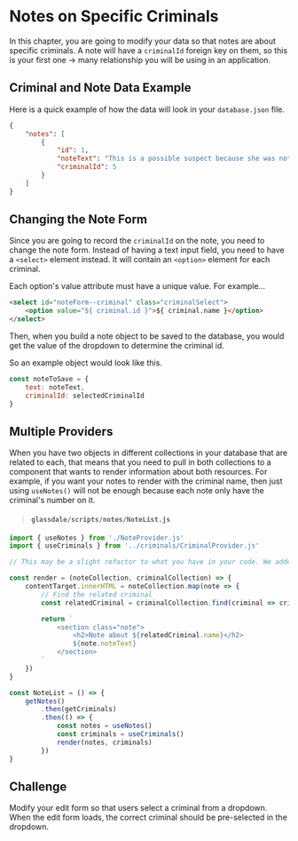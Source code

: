 # Notes on Specific Criminals

In this chapter, you are going to modify your data so that notes are about specific criminals. A note will have a `criminalId` foreign key on them, so this is your first one -> many relationship you will be using in an application.

## Criminal and Note Data Example

Here is a quick example of how the data will look in your `database.json` file.

```json
{
    "notes": [
        {
            "id": 1,
            "noteText": "This is a possible suspect because she was not incarcerated at the time and had a motive.",
            "criminalId": 5
        }
    ]
}
```

## Changing the Note Form

Since you are going to record the `criminalId` on the note, you need to change the note form. Instead of having a text input field, you need to have a `<select>` element instead. It will contain an `<option>` element for each criminal.

Each option's value attribute must have a unique value. For example...

```html
<select id="noteForm--criminal" class="criminalSelect">
    <option value="${ criminal.id }">${ criminal.name }</option>
</select>
```

Then, when you build a note object to be saved to the database, you would get the value of the dropdown to determine the criminal id.

So an example object would look like this.

```js
const noteToSave = {
    text: noteText,
    criminalId: selectedCriminalId
}
```

## Multiple Providers

When you have two objects in different collections in your database that are related to each, that means that you need to pull in both collections to a component that wants to render information about both resources. For example, if you want your notes to render with the criminal name, then just using `useNotes()` will not be enough because each note only have the criminal's number on it.

> #### `glassdale/scripts/notes/NoteList.js`

```js
import { useNotes } from './NoteProvider.js'
import { useCriminals } from '../criminals/CriminalProvider.js'

// This may be a slight refactor to what you have in your code. We added a render function to print our criminals to the DOM. You can use the render function as we do in this example, or you can keep your logic in your NoteList function-- it's up to you.

const render = (noteCollection, criminalCollection) => {
    contentTarget.innerHTML = noteCollection.map(note => {
        // Find the related criminal
        const relatedCriminal = criminalCollection.find(criminal => criminal.id === note.criminalId)

        return `
            <section class="note">
                <h2>Note about ${relatedCriminal.name}</h2>
                ${note.noteText}
            </section>
        `
    })
}

const NoteList = () => {
    getNotes()
        .then(getCriminals)
        .then(() => {
            const notes = useNotes()
            const criminals = useCriminals()
            render(notes, criminals)
        })
}
```

## Challenge
Modify your edit form so that users select a criminal from a dropdown. When the edit form loads, the correct criminal should be pre-selected in the dropdown.
